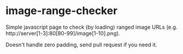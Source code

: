 # image-range-checker

Simple javascript page to check (by loading) ranged image URLs (e.g. http://server[1-3]:80[80-99]/image[1-10].png).

Doesn't handle zero padding, send pull request if you need it.

